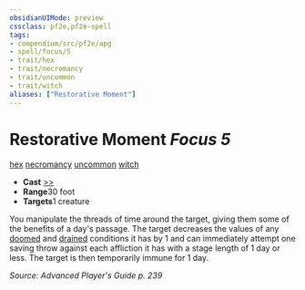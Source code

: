 ```yaml
---
obsidianUIMode: preview
cssclass: pf2e,pf2e-spell
tags:
- compendium/src/pf2e/apg
- spell/focus/5
- trait/hex
- trait/necromancy
- trait/uncommon
- trait/witch
aliases: ["Restorative Moment"]
---
```

# Restorative Moment *Focus 5*   
[hex](../../Rules/traits/hex-apg.md)  [necromancy](../../Rules/traits/necromancy.md)  [uncommon](../../Rules/traits/uncommon.md)  [witch](../../Rules/traits/witch-apg.md)  

- **Cast** [>>](../../Rules/core-rulebook/chapter-9-playing-the-game.md#Actions "Two-Action") 
- **Range**30 foot
- **Targets**1 creature

You manipulate the threads of time around the target, giving them some of the benefits of a day's passage. The target decreases the values of any [doomed](../../Rules/conditions.md#Doomed) and [drained](../../Rules/conditions.md#Drained) conditions it has by 1 and can immediately attempt one saving throw against each affliction it has with a stage length of 1 day or less. The target is then temporarily immune for 1 day.

*Source: Advanced Player's Guide p. 239*